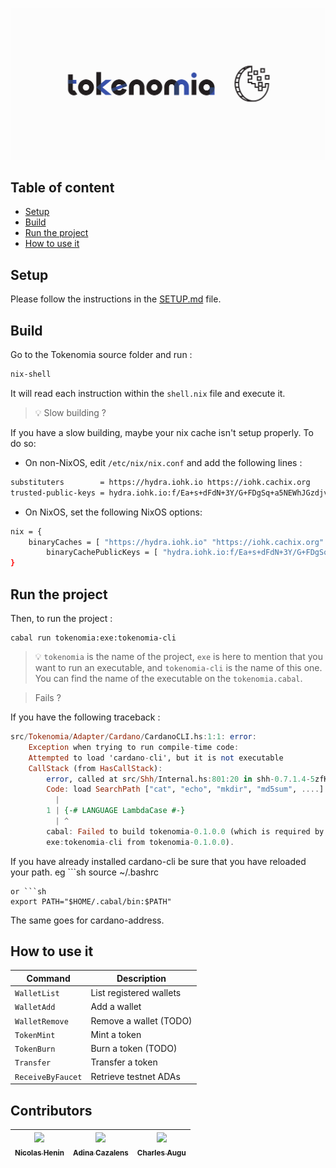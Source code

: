 ![](./tokenomia-logo.png)

## Table of content
* [Setup](./README.md#setup)
* [Build](./README.md#build)
* [Run the project](./README.md#run-the-project)
* [How to use it](./README.md#how-to-use-it)

## Setup

Please follow the instructions in the [SETUP.md](./SETUP.md) file.

## Build
Go to the Tokenomia source folder and run :
```sh
nix-shell
```
It will read each instruction within the `shell.nix` file and execute it.

> :bulb: Slow building ?

If you have a slow building, maybe your nix cache isn't setup properly. To do so:
* On non-NixOS, edit `/etc/nix/nix.conf` and add the following lines :
```bash
substituters        = https://hydra.iohk.io https://iohk.cachix.org 	https://cache.nixos.org/
trusted-public-keys = hydra.iohk.io:f/Ea+s+dFdN+3Y/G+FDgSq+a5NEWhJGzdjvKNGv0/EQ= iohk.cachix.org-1:DpRUyj7h7V830dp/i6Nti+NEO2/nhblbov/8MW7Rqoo= cache.nixos.org-1:6NCHdD59X431o0gWypbMrAURkbJ16ZPMQFGspcDShjY=</code>
```

* On NixOS, set the following NixOS options:
```bash
nix = {
	binaryCaches = [ "https://hydra.iohk.io" "https://iohk.cachix.org" ];
      	binaryCachePublicKeys = [ "hydra.iohk.io:f/Ea+s+dFdN+3Y/G+FDgSq+a5NEWhJGzdjvKNGv0/EQ=" "iohk.cachix.org-1:DpRUyj7h7V830dp/i6Nti+NEO2/nhblbov/8MW7Rqoo=" ];
}
```

## Run the project

Then, to run the project :

```shell
cabal run tokenomia:exe:tokenomia-cli
```
> :bulb: `tokenomia` is the name of the project, `exe` is here to mention that you want to run an executable, and `tokenomia-cli` is the name of this one.
   You can find the name of the executable on the `tokenomia.cabal`.

> Fails ?

If you have the following traceback :
```haskell
src/Tokenomia/Adapter/Cardano/CardanoCLI.hs:1:1: error:
	Exception when trying to run compile-time code:
	Attempted to load 'cardano-cli', but it is not executable
	CallStack (from HasCallStack):
		error, called at src/Shh/Internal.hs:801:20 in shh-0.7.1.4-5zfKxJG0cmAE4nnSSaQsoW:Shh.Internal
		Code: load SearchPath ["cat", "echo", "mkdir", "md5sum", ....]
		  |
		1 | {-# LANGUAGE LambdaCase #-}
		  | ^
		cabal: Failed to build tokenomia-0.1.0.0 (which is required by
		exe:tokenomia-cli from tokenomia-0.1.0.0).
```

If you have already installed cardano-cli be sure that you have reloaded your path.
eg ```sh
   source ~/.bashrc
   ```
or ```sh
   export PATH="$HOME/.cabal/bin:$PATH"
   ```

The same goes for cardano-address.


## How to use it

Command | Description
---------- | ---------
`WalletList` | List registered wallets
`WalletAdd` | Add a wallet
`WalletRemove` | Remove a wallet (TODO)
`TokenMint` | Mint a token
`TokenBurn` | Burn a token (TODO)
`Transfer` | Transfer a token
`ReceiveByFaucet` | Retrieve testnet ADAs

## Contributors

| [<img src="https://github.com/nhenin.png?size=85" width=85><br><sub>Nicolas Henin</sub>](https://github.com/nhenin) | [<img src="https://github.com/NaadiQmmr.png?size=85" width=85><br><sub>Adina Cazalens</sub>](https://github.com/NaadiQmmr) | [<img src="https://github.com/augucharles.png?size=85" width=85><br><sub>Charles Augu</sub>](https://github.com/augucharles) |
| :---: | :---: | :---: |
